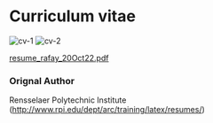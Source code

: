 # Curriculum vitae

![cv-1](https://user-images.githubusercontent.com/102142723/197364776-f97e7ba2-3910-4aa0-b029-58810fd55235.png)
![cv-2](https://user-images.githubusercontent.com/102142723/197364778-64cdd6f4-1785-48e1-ad60-2798307c7b15.png)


[resume_rafay_20Oct22.pdf](https://github.com/rafaymhddn/academic-cv/files/9845366/resume_rafay_20Oct22.pdf)

### Orignal Author

Rensselaer Polytechnic Institute (http://www.rpi.edu/dept/arc/training/latex/resumes/)
